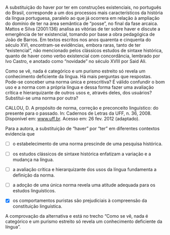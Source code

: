 

A substituição do haver por ter em construções existenciais, no português do Brasil, corresponde a um dos processos mais característicos da história da língua portuguesa, paralelo ao que já ocorrera em relação à ampliação do domínio de ter na área semântica de “posse”, no final da fase arcaica. Mattos e Silva (2001:136) analisa as vitórias de ter sobre haver e discute a emergência de ter existencial, tomando por base a obra pedagógica de João de Barros. Em textos escritos nos anos quarenta e cinquenta do século XVI, encontram-se evidências, embora raras, tanto de ter “existencial”, não mencionado pelos clássicos estudos de sintaxe histórica, quanto de haver como verbo existencial com concordância, lembrado por Ivo Castro, e anotado como “novidade” no século XVIII por Said Ali.

Como se vê, nada é categórico e um purismo estreito só revela um conhecimento deficiente da língua. Há mais perguntas que respostas. Pode-se conceber uma norma única e prescritiva? É válido confundir o bom uso e a norma com a própria língua e dessa forma fazer uma avaliação crítica e hierarquizante de outros usos e, através deles, dos usuários? Substitui-se uma norma por outra?

CALLOU, D. A propósito de norma, correção e preconceito linguístico: do presente para o passado. In: Cadernos de Letras da UFF, n. 36, 2008. Disponível em: www.uff.br. Acesso em: 26 fev. 2012 (adaptado).

Para a autora, a substituição de “haver” por “ter” em diferentes contextos evidencia que



- [ ] o estabelecimento de uma norma prescinde de uma pesquisa histórica.
- [ ] os estudos clássicos de sintaxe histórica enfatizam a variação e a mudança na língua.
- [ ] a avaliação crítica e hierarquizante dos usos da língua fundamenta a definição da norma.
- [ ] a adoção de uma única norma revela uma atitude adequada para os estudos linguísticos.
- [x] os comportamentos puristas são prejudiciais à compreensão da constituição linguística.


A comprovação da alternativa e está no trecho “Como se vê, nada é categórico e um purismo estreito só revela um conhecimento deficiente da língua”.
